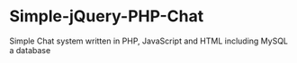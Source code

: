 # Simple-jQuery-PHP-Chat
Simple Chat system written in PHP, JavaScript and HTML including MySQL a database
